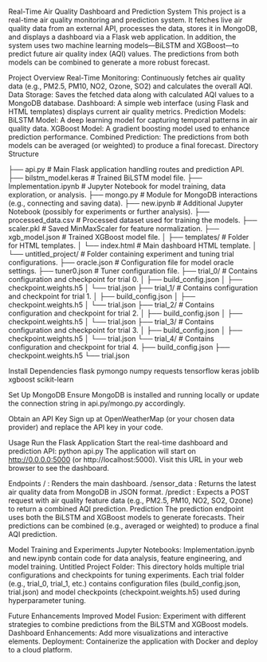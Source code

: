 Real-Time Air Quality Dashboard and Prediction System
This project is a real-time air quality monitoring and prediction system. It fetches live air quality data from an external API, processes the data, stores it in MongoDB, and displays a dashboard via a Flask web application. In addition, the system uses two machine learning models—BiLSTM and XGBoost—to predict future air quality index (AQI) values. The predictions from both models can be combined to generate a more robust forecast.

Project Overview
Real-Time Monitoring: Continuously fetches air quality data (e.g., PM2.5, PM10, NO2, Ozone, SO2) and calculates the overall AQI.
Data Storage: Saves the fetched data along with calculated AQI values to a MongoDB database.
Dashboard: A simple web interface (using Flask and HTML templates) displays current air quality metrics.
Prediction Models:
BiLSTM Model: A deep learning model for capturing temporal patterns in air quality data.
XGBoost Model: A gradient boosting model used to enhance prediction performance.
Combined Prediction: The predictions from both models can be averaged (or weighted) to produce a final forecast.
Directory Structure

├── api.py                      # Main Flask application handling routes and prediction API.
├── bilstm_model.keras          # Trained BiLSTM model file.
├── Implementation.ipynb        # Jupyter Notebook for model training, data exploration, or analysis.
├── mongo.py                    # Module for MongoDB interactions (e.g., connecting and saving data).
├── new.ipynb                   # Additional Jupyter Notebook (possibly for experiments or further analysis).
├── processed_data.csv          # Processed dataset used for training the models.
├── scaler.pkl                  # Saved MinMaxScaler for feature normalization.
├── xgb_model.json              # Trained XGBoost model file.
│
├── templates/                  # Folder for HTML templates.
│   └── index.html              # Main dashboard HTML template.
│
└── untitled_project/           # Folder containing experiment and tuning trial configurations.
    ├── oracle.json             # Configuration file for model oracle settings.
    ├── tuner0.json             # Tuner configuration file.
    ├── trial_0/                # Contains configuration and checkpoint for trial 0.
    │   ├── build_config.json
    │   ├── checkpoint.weights.h5
    │   └── trial.json
    ├── trial_1/                # Contains configuration and checkpoint for trial 1.
    │   ├── build_config.json
    │   ├── checkpoint.weights.h5
    │   └── trial.json
    ├── trial_2/                # Contains configuration and checkpoint for trial 2.
    │   ├── build_config.json
    │   ├── checkpoint.weights.h5
    │   └── trial.json
    ├── trial_3/                # Contains configuration and checkpoint for trial 3.
    │   ├── build_config.json
    │   ├── checkpoint.weights.h5
    │   └── trial.json
    └── trial_4/                # Contains configuration and checkpoint for trial 4.
        ├── build_config.json
        ├── checkpoint.weights.h5
        └── trial.json

Install Dependencies
flask
pymongo
numpy
requests
tensorflow
keras
joblib
xgboost
scikit-learn

Set Up MongoDB
Ensure MongoDB is installed and running locally or update the connection string in api.py/mongo.py accordingly.

Obtain an API Key
Sign up at OpenWeatherMap (or your chosen data provider) and replace the API key in your code.

Usage
Run the Flask Application
Start the real-time dashboard and prediction API:
python api.py
The application will start on http://0.0.0.0:5000 (or http://localhost:5000). Visit this URL in your web browser to see the dashboard.

Endpoints
/ : Renders the main dashboard.
/sensor_data : Returns the latest air quality data from MongoDB in JSON format.
/predict : Expects a POST request with air quality feature data (e.g., PM2.5, PM10, NO2, SO2, Ozone) to return a combined AQI prediction.
Prediction
The prediction endpoint uses both the BiLSTM and XGBoost models to generate forecasts. Their predictions can be combined (e.g., averaged or weighted) to produce a final AQI prediction.

Model Training and Experiments
Jupyter Notebooks:
Implementation.ipynb and new.ipynb contain code for data analysis, feature engineering, and model training.
Untitled Project Folder:
This directory holds multiple trial configurations and checkpoints for tuning experiments. Each trial folder (e.g., trial_0, trial_1, etc.) contains configuration files (build_config.json, trial.json) and model checkpoints (checkpoint.weights.h5) used during hyperparameter tuning.

Future Enhancements
Improved Model Fusion: Experiment with different strategies to combine predictions from the BiLSTM and XGBoost models.
Dashboard Enhancements: Add more visualizations and interactive elements.
Deployment: Containerize the application with Docker and deploy to a cloud platform.
